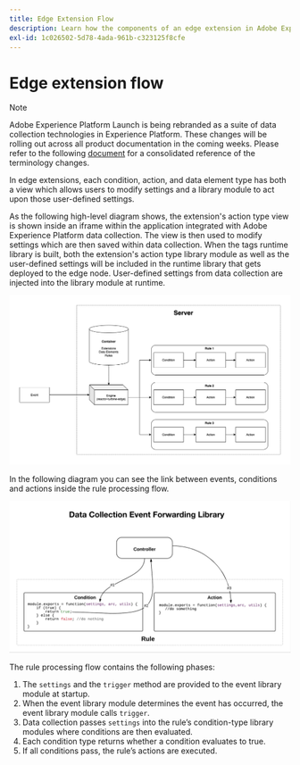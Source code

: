```yaml
---
title: Edge Extension Flow
description: Learn how the components of an edge extension in Adobe Experience Platform interact with each other at runtime.
exl-id: 1c026502-5d78-4ada-961b-c323125f8cfe
---
```

# Edge extension flow

>[!NOTE]
>
>Adobe Experience Platform Launch is being rebranded as a suite of data collection technologies in Experience Platform. These changes will be rolling out across all product documentation in the coming weeks. Please refer to the following [document](../../launch-term-updates.md) for a consolidated reference of the terminology changes.

In edge extensions, each condition, action, and data element type has both a view which allows users to modify settings and a library module to act upon those user-defined settings.

As the following high-level diagram shows, the extension's action type view is shown inside an iframe within the application integrated with Adobe Experience Platform data collection. The view is then used to modify settings which are then saved within data collection. When the tags runtime library is built, both the extension's action type library module as well as the user-defined settings will be included in the runtime library that gets deployed to the edge node. User-defined settings from data collection are injected into the library module at runtime.

![extension flow diagram](../images/flow/edge/event-processing-flow.png)

In the following diagram you can see the link between events, conditions and actions inside the rule processing flow.

![rule processing flow diagram](../images/flow/edge/rule-processing-flow.png)

The rule processing flow contains the following phases:

1. The `settings` and the `trigger` method are provided to the event library module at startup.
2. When the event library module determines the event has occurred, the event library module calls `trigger`.
3. Data collection passes `settings` into the rule’s condition-type library modules where conditions are then evaluated.
4. Each condition type returns whether a condition evaluates to true.
5. If all conditions pass, the rule’s actions are executed.
